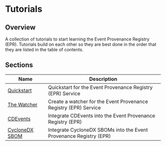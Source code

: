 # Tutorials

## Overview

A collection of tutorials to start learning the Event Provenance Registry (EPR).
Tutorials build on each other so they are best done in the order that they are
listed in the table of contents.

## Sections

| Name                                 | Description                                                        |
| ------------------------------------ | ------------------------------------------------------------------ |
| [Quickstart](./quickstart/README.md) | Quickstart for the Event Provenance Registry (EPR) Service         |
| [The Watcher](./watcher/README.md)   | Create a watcher for the Event Provenance Registry (EPR) Service   |
| [CDEvents](./cdevents/README.md)     | Integrate CDEvents into the Event Provenance Registry (EPR)        |
| [CycloneDX SBOM](./sboms/README.md)  | Integrate CycloneDX SBOMs into the Event Provenance Registry (EPR) |
